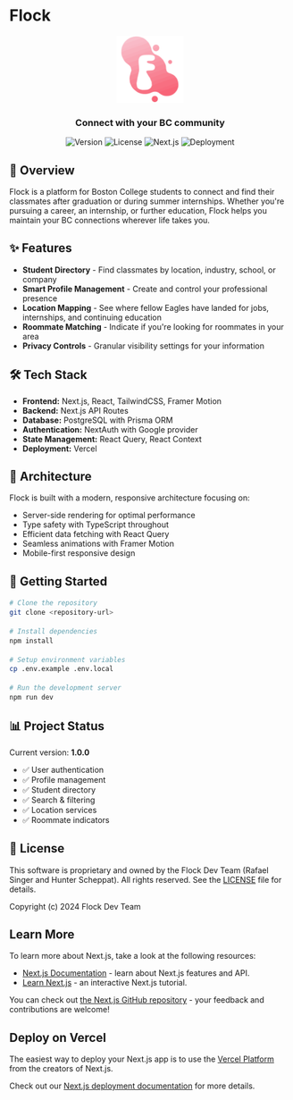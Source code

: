 # Flock

<div align="center">
  <img src="public/logo.svg" alt="Flock Logo" width="120" height="120" />
  
  <h3>Connect with your BC community</h3>

![Version](https://img.shields.io/badge/version-1.0.0-blue)
![License](https://img.shields.io/badge/license-Proprietary-red)
![Next.js](https://img.shields.io/badge/Next.js-14-black)
![Deployment](https://img.shields.io/badge/deployment-Vercel-black)

</div>

## 🚀 Overview

Flock is a platform for Boston College students to connect and find their classmates after graduation or during summer internships. Whether you're pursuing a career, an internship, or further education, Flock helps you maintain your BC connections wherever life takes you.

## ✨ Features

- **Student Directory** - Find classmates by location, industry, school, or company
- **Smart Profile Management** - Create and control your professional presence
- **Location Mapping** - See where fellow Eagles have landed for jobs, internships, and continuing education
- **Roommate Matching** - Indicate if you're looking for roommates in your area
- **Privacy Controls** - Granular visibility settings for your information

## 🛠️ Tech Stack

- **Frontend:** Next.js, React, TailwindCSS, Framer Motion
- **Backend:** Next.js API Routes
- **Database:** PostgreSQL with Prisma ORM
- **Authentication:** NextAuth with Google provider
- **State Management:** React Query, React Context
- **Deployment:** Vercel

## 🧩 Architecture

Flock is built with a modern, responsive architecture focusing on:

- Server-side rendering for optimal performance
- Type safety with TypeScript throughout
- Efficient data fetching with React Query
- Seamless animations with Framer Motion
- Mobile-first responsive design

## 🚦 Getting Started

```bash
# Clone the repository
git clone <repository-url>

# Install dependencies
npm install

# Setup environment variables
cp .env.example .env.local

# Run the development server
npm run dev
```

## 📊 Project Status

Current version: **1.0.0**

- ✅ User authentication
- ✅ Profile management
- ✅ Student directory
- ✅ Search & filtering
- ✅ Location services
- ✅ Roommate indicators

## 📝 License

This software is proprietary and owned by the Flock Dev Team (Rafael Singer and Hunter Scheppat).
All rights reserved. See the [LICENSE](./LICENSE) file for details.

Copyright (c) 2024 Flock Dev Team

## Learn More

To learn more about Next.js, take a look at the following resources:

- [Next.js Documentation](https://nextjs.org/docs) - learn about Next.js features and API.
- [Learn Next.js](https://nextjs.org/learn) - an interactive Next.js tutorial.

You can check out [the Next.js GitHub repository](https://github.com/vercel/next.js) - your feedback and contributions are welcome!

## Deploy on Vercel

The easiest way to deploy your Next.js app is to use the [Vercel Platform](https://vercel.com/new?utm_medium=default-template&filter=next.js&utm_source=create-next-app&utm_campaign=create-next-app-readme) from the creators of Next.js.

Check out our [Next.js deployment documentation](https://nextjs.org/docs/app/building-your-application/deploying) for more details.
